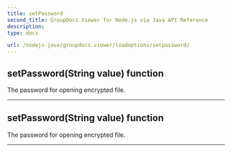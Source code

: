 ```yaml
---
title: setPassword
second_title: GroupDocs.Viewer for Node.js via Java API Reference
description: 
type: docs

url: /nodejs-java/groupdocs.viewer/loadoptions/setpassword/
---
```


## setPassword(String value)  function

 The password for opening encrypted file.
 


---


## setPassword(String value)  function

 The password for opening encrypted file.
 


---


